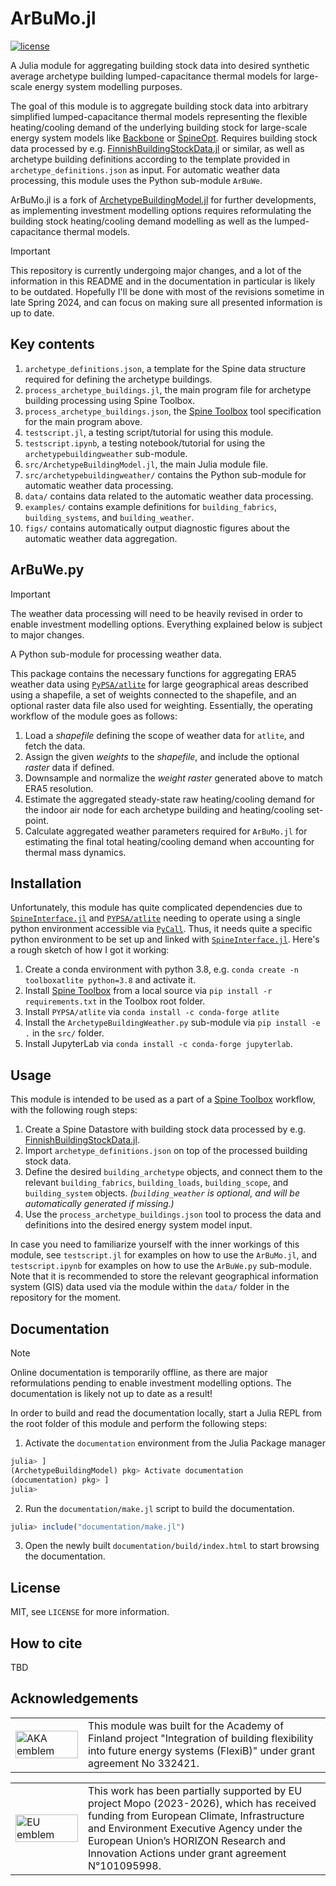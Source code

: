# ArBuMo.jl

[![license](https://img.shields.io/badge/license-MIT-brightgreen)](https://mit-license.org/)

A Julia module for aggregating building stock data into desired synthetic average archetype building
lumped-capacitance thermal models for large-scale energy system modelling purposes.

The goal of this module is to aggregate building stock data into arbitrary
simplified lumped-capacitance thermal models representing the flexible
heating/cooling demand of the underlying building stock for large-scale
energy system models like [Backbone](https://cris.vtt.fi/en/publications/backbone)
or [SpineOpt](https://github.com/Spine-project/SpineOpt.jl).
Requires building stock data processed by e.g. [FinnishBuildingStockData.jl](https://github.com/vttresearch/FinnishBuildingStockData) or similar,
as well as archetype building definitions according to the template provided in `archetype_definitions.json` as input.
For automatic weather data processing, this module uses the Python sub-module `ArBuWe`.

ArBuMo.jl is a fork of [ArchetypeBuildingModel.jl](https://github.com/vttresearch/ArchetypeBuildingModel) for further developments,
as implementing investment modelling options requires reformulating the building stock heating/cooling demand modelling
as well as the lumped-capacitance thermal models.

>[!IMPORTANT]
>This repository is currently undergoing major changes, and a lot of the information in this README
>and in the documentation in particular is likely to be outdated.
>Hopefully I'll be done with most of the revisions sometime in late Spring 2024,
>and can focus on making sure all presented information is up to date.


## Key contents

1. `archetype_definitions.json`, a template for the Spine data structure required for defining the archetype buildings.
2. `process_archetype_buildings.jl`, the main program file for archetype building processing using Spine Toolbox.
3. `process_archetype_buildings.json`, the [Spine Toolbox](https://github.com/Spine-project/Spine-Toolbox) tool specification for the main program above.
4. `testscript.jl`, a testing script/tutorial for using this module.
5. `testscript.ipynb`, a testing notebook/tutorial for using the `archetypebuildingweather` sub-module.
6. `src/ArchetypeBuildingModel.jl`, the main Julia module file.
7. `src/archetypebuildingweather/` contains the Python sub-module for automatic weather data processing.
8. `data/` contains data related to the automatic weather data processing.
9. `examples/` contains example definitions for `building_fabrics`, `building_systems`, and `building_weather`.
10. `figs/` contains automatically output diagnostic figures about the automatic weather data aggregation. 


## ArBuWe.py

>[!IMPORTANT]
>The weather data processing will need to be heavily revised in order to enable investment modelling options.
>Everything explained below is subject to major changes.

A Python sub-module for processing weather data.

This package contains the necessary functions for aggregating ERA5 weather data
using [`PyPSA/atlite`](https://github.com/PyPSA/atlite) for large geographical
areas described using a shapefile, a set of weights connected to the
shapefile, and an optional raster data file also used for weighting.
Essentially, the operating workflow of the module goes as follows:

1. Load a *shapefile* defining the scope of weather data for `atlite`, and fetch the data.
2. Assign the given *weights* to the *shapefile*, and include the optional *raster* data if defined.
3. Downsample and normalize the *weight raster* generated above to match ERA5 resolution.
4. Estimate the aggregated steady-state raw heating/cooling demand for the indoor air node for each archetype building and heating/cooling set-point.
5. Calculate aggregated weather parameters required for `ArBuMo.jl` for estimating the final total heating/cooling demand when accounting for thermal mass dynamics.


## Installation

Unfortunately, this module has quite complicated dependencies due to
[`SpineInterface.jl`](https://github.com/Spine-project/SpineInterface.jl) and
[`PYPSA/atlite`](https://github.com/PyPSA/atlite) needing to operate using a
single python environment accessible via [`PyCall`](https://github.com/JuliaPy/PyCall.jl).
Thus, it needs quite a specific python environment to be set up and linked with
[`SpineInterface.jl`](https://github.com/Spine-project/SpineInterface.jl).
Here's a rough sketch of how I got it working:

1. Create a conda environment with python 3.8, e.g. `conda create -n toolboxatlite python=3.8` and activate it.
2. Install [Spine Toolbox](https://github.com/Spine-project/Spine-Toolbox) from a local source via `pip install -r requirements.txt` in the Toolbox root folder.
3. Install `PYPSA/atlite` via `conda install -c conda-forge atlite`
4. Install the `ArchetypeBuildingWeather.py` sub-module via `pip install -e .` in the `src/` folder.
5. Install JupyterLab via `conda install -c conda-forge jupyterlab`.


## Usage

This module is intended to be used as a part of a [Spine Toolbox](https://github.com/Spine-project/Spine-Toolbox) workflow,
with the following rough steps:

1. Create a Spine Datastore with building stock data processed by e.g. [FinnishBuildingStockData.jl](https://github.com/vttresearch/FinnishBuildingStockData).
2. Import `archetype_definitions.json` on top of the processed building stock data.
3. Define the desired `building_archetype` objects, and connect them to the relevant `building_fabrics`, `building_loads`, `building_scope`, and `building_system` objects. *(`building_weather` is optional, and will be automatically generated if missing.)*
4. Use the `process_archetype_buildings.json` tool to process the data and definitions into the desired energy system model input.

In case you need to familiarize yourself with the inner workings of this module,
see `testscript.jl` for examples on how to use the `ArBuMo.jl`,
and `testscript.ipynb` for examples on how to use the `ArBuWe.py` sub-module.
Note that it is recommended to store the relevant geographical information system (GIS)
data used via the module within the `data/` folder in the repository for the moment.


## Documentation

>[!NOTE]
>Online documentation is temporarily offline, as there are major reformulations pending to enable investment modelling options.
>The documentation is likely not up to date as a result!

In order to build and read the documentation locally,
start a Julia REPL from the root folder of this module and perform the following steps:

1. Activate the `documentation` environment from the Julia Package manager
```julia
julia> ]
(ArchetypeBuildingModel) pkg> Activate documentation
(documentation) pkg> ]
julia>
```

2. Run the `documentation/make.jl` script to build the documentation.
```julia
julia> include("documentation/make.jl")
```

3. Open the newly built `documentation/build/index.html` to start browsing the documentation.


## License

MIT, see `LICENSE` for more information.


## How to cite

TBD


## Acknowledgements

<center>
<table width=500px frame="none">
<tr>
<td valign="middle" width=100px>
<img src=https://www.aka.fi/globalassets/vanhat/y_kuvat/aka_logo_en.svg alt="AKA emblem" width=100%></td>
<td valign="middle">
This module was built for the Academy of Finland project "Integration of building flexibility into future energy systems (FlexiB)" under grant agreement No 332421.
</td>
</table>
</center>

<center>
<table width=500px frame="none">
<tr>
<td valign="middle" width=100px>
<img src=https://european-union.europa.eu/themes/contrib/oe_theme/dist/eu/images/logo/standard-version/positive/logo-eu--en.svg alt="EU emblem" width=100%></td>
<td valign="middle">
This work has been partially supported by EU project Mopo (2023-2026), which has received funding from European Climate, Infrastructure and Environment Executive Agency under the European Union’s HORIZON Research and Innovation Actions under grant agreement N°101095998.
</td>
</table>
</center>
